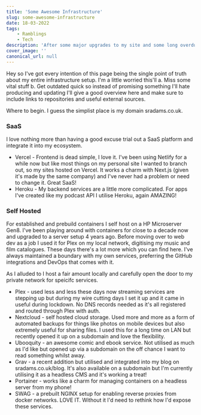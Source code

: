 ```yaml
---
title: 'Some Awesome Infrastructure'
slug: some-awesome-infrastructure
date: 18-03-2022
tags:
    - Ramblings
    - Tech
description: 'After some major upgrades to my site and some long overdue links with my self hosted setup I wanted to document some of my cool setup.'
cover_image: ''
canonical_url: null
---
```


Hey so I've got every intention of this page being the single point of truth about my entire infrastructure setup. I'm a little worried this'll
a. Miss some vital stuff
b. Get outdated quick
so instead of promising something I'll hate producing and updating I'll give a good overview here and make sure to include links to repositories and useful external sources.

Where to begin. I guess the simplist place is my domain sradams.co.uk.

### SaaS
I love nothing more than having a good excuse trial out a SaaS platform and integrate it into my ecosystem.
- Vercel - Frontend is dead simple, I love it. I've been using Netlify for a while now but like most things on my personal site I wanted to branch out, so my sites hosted on Vercel. It works a charm with Next.js (given it's made by the same company) and I've never had a problem or need to change it. Great SaaS!
- Heroku - My backend services are a little more complicated. For apps I've created like my podcast API I utilise Heroku, again AMAZING!

### Self Hosted
For established and prebuild containers I self host on a HP Microserver Gen8. I've been playing around with containers for close to a decade now and upgraded to a server setup 4 years ago. Before moving over to web dev as a job I used it for Plex on my local network, digitising my music and film catalogues. These days there's a lot more which you can find here. I've always maintained a boundary with my own services, preferring the GitHub integrations and DevOps that comes with it.

As I alluded to I host a fair amount locally and carefully open the door to my private network for speicifc services.
- Plex - used less and less these days now streaming services are stepping up but during my wire cutting days I set it up and it came in useful during lockdown. No DNS records needed as it's all registered and routed through Plex with auth.
- Nextcloud - self hosted cloud storage. Used more and more as a form of automated backups for things like photos on mobile devices but also extremely useful for sharing files. I used this for a long time on LAN but recently opened it up on a subdomain and love the flexibility.
- Ubooquity - an awesome comic and ebook service. Not utilised as much as I'd like but opened up via a subdomain on the off chance I want to read something whilst away.
- Grav - a recent addition but utilised and integrated into my blog on sradams.co.uk/blog. It's also available on a subdomain but I'm currently utilising it as a headless CMS and it's working a treat!
- Portainer - works like a charm for managing containers on a headless server from my phone!
- SWAG - a prebuilt NGINX setup for enabling reverse proxies from docker networks. LOVE IT. Without it I'd need to rethink how I'd expose these services.